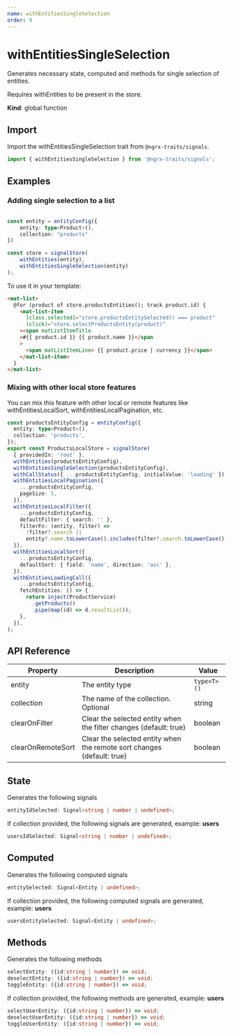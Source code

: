 ```yaml
---
name: withEntitiesSingleSelection 
order: 9
---
```


# withEntitiesSingleSelection

Generates necessary state, computed and methods for single selection of entities.

Requires withEntities to be present in the store.

**Kind**: global function

## Import

Import the withEntitiesSingleSelection trait from `@ngrx-traits/signals`.

```ts
import { withEntitiesSingleSelection } from '@ngrx-traits/signals';
```

## Examples
### Adding single selection to a list

```typescript

const entity = entityConfig({
    entity: type<Product>(),
    collection: "products"
})

const store = signalStore(
    withEntities(entity),
    withEntitiesSingleSelection(entity)
);
```
To use it in your template:
```html
<mat-list>
  @for (product of store.productsEntities(); track product.id) {
    <mat-list-item
      [class.selected]="store.productsEntitySelected() === product"
      (click)="store.selectProductsEntity(product)"
    ><span matListItemTitle
    >#{{ product.id }} {{ product.name }}</span
    >
      <span matListItemLine> {{ product.price | currency }}</span>
    </mat-list-item>
  }
</mat-list>
```

### Mixing with other local store features
You can mix this feature with other local or remote features like withEntitiesLocalSort, withEntitiesLocalPagination, etc.

```typescript
const productsEntityConfig = entityConfig({
  entity: type<Product>(),
  collection: 'products',
});
export const ProductsLocalStore = signalStore(
  { providedIn: 'root' },
  withEntities(productsEntityConfig),
  withEntitiesSingleSelection(productsEntityConfig),
  withCallStatus({ ...productsEntityConfig, initialValue: 'loading' }),
  withEntitiesLocalPagination({
    ...productsEntityConfig,
    pageSize: 5,
  }),
  withEntitiesLocalFilter({
    ...productsEntityConfig,
    defaultFilter: { search: '' },
    filterFn: (entity, filter) =>
      !filter?.search ||
      entity?.name.toLowerCase().includes(filter?.search.toLowerCase()),
  }),
  withEntitiesLocalSort({
    ...productsEntityConfig,
    defaultSort: { field: 'name', direction: 'asc' },
  }),
  withEntitiesLoadingCall({
    ...productsEntityConfig,
    fetchEntities: () => {
      return inject(ProductService)
        .getProducts()
        .pipe(map((d) => d.resultList));
    },
  }),
);
```

## API Reference

| Property    | Description                          | Value       |
| ----------- | ------------------------------------ |-------------|
| entity      | The entity type                      | `type<T>()` |
| collection  | The name of the collection. Optional | string      |
| clearOnFilter | Clear the selected entity when the filter changes (default: true)             | boolean     |
| clearOnRemoteSort | Clear the selected entity when the remote sort changes (default: true)             | boolean     |

## State

Generates the following signals

```typescript
entityIdSelected: Signal<string | number | undefined>;
```

If collection provided, the following signals are generated, example: **users**

```typescript
usersIdSelected: Signal<string | number | undefined>;
```

## Computed

Generates the following computed signals

```typescript
entitySelected: Signal<Entity | undefined>;
```

If collection provided, the following computed signals are generated, example: **users**

```typescript
usersEntitySelected: Signal<Entity | undefined>;
```

## Methods

Generates the following methods

```typescript
selectEntity: ({id:string | number}) => void;
deselectEntity: ({id:string | number}) => void;
toggleEntity: ({id:string | number}) => void;
```

If collection provided, the following methods are generated, example: **users**

```typescript
selectUserEntity: ({id:string | number}) => void;
deselectUserEntity: ({id:string | number}) => void;
toggleUserEntity: ({id:string | number}) => void;
```
